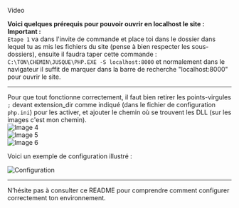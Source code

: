 Video

**Voici quelques prérequis pour pouvoir ouvrir en localhost le site :**
**Important :**  
```Etape 1``` va dans l'invite de commande et place toi dans le dossier dans lequel tu as mis les fichiers du site (pense à bien respecter les sous-dossiers), ensuite il faudra taper cette commande :
  ```C:\TON\CHEMIN\JUSQUE\PHP.EXE -S localhost:8000``` et normalement dans le navigateur il suffit de marquer dans la barre de recherche "localhost:8000" pour ouvrir le site.

---
  
Pour que tout fonctionne correctement, il faut bien retirer les points-virgules `;` devant extension_dir comme indiqué (dans le fichier de configuration `php.ini`) pour les activer, et ajouter le chemin où se trouvent les DLL (sur les images c'est mon chemin).  
![Image 4](https://github.com/Petpetdu51/video/blob/main/extension_dir1.png)  
![Image 5](https://github.com/user-attachments/assets/e1a862eb-ee8a-49c1-8ce1-ecd4fe8cae02)  
![Image 6](https://github.com/user-attachments/assets/5a4a55eb-0cbb-4ecc-be77-60a4a89846ba)

Voici un exemple de configuration illustré :  

![Configuration](https://github.com/user-attachments/assets/ba05fd7c-7e1b-4885-83a4-42b036226ab0)  

---

N’hésite pas à consulter ce README pour comprendre comment configurer correctement ton environnement.
